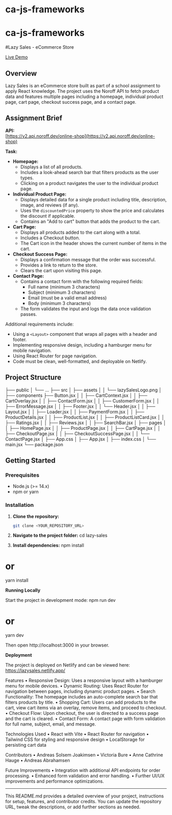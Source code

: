 # ca-js-frameworks

# ca-js-frameworks

#Lazy Sales - eCommerce Store

[Live Demo](https://lazysales.netlify.app/)

## Overview

Lazy Sales is an eCommerce store built as part of a school assignment to apply React knowledge. The project uses the Noroff API to fetch product data and features multiple pages including a homepage, individual product page, cart page, checkout success page, and a contact page.

## Assignment Brief

**API:**  
[https://v2.api.noroff.dev/online-shop](https://v2.api.noroff.dev/online-shop)

**Task:**

- **Homepage:**
  - Displays a list of all products.
  - Includes a look-ahead search bar that filters products as the user types.
  - Clicking on a product navigates the user to the individual product page.
- **Individual Product Page:**
  - Displays detailed data for a single product including title, description, image, and reviews (if any).
  - Uses the `discountedPrice` property to show the price and calculates the discount if applicable.
  - Contains an "Add to cart" button that adds the product to the cart.
- **Cart Page:**
  - Displays all products added to the cart along with a total.
  - Includes a Checkout button.
  - The Cart icon in the header shows the current number of items in the cart.
- **Checkout Success Page:**
  - Displays a confirmation message that the order was successful.
  - Provides a link to return to the store.
  - Clears the cart upon visiting this page.
- **Contact Page:**
  - Contains a contact form with the following required fields:
    - Full name (minimum 3 characters)
    - Subject (minimum 3 characters)
    - Email (must be a valid email address)
    - Body (minimum 3 characters)
  - The form validates the input and logs the data once validation passes.

Additional requirements include:

- Using a `<Layout>` component that wraps all pages with a header and footer.
- Implementing responsive design, including a hamburger menu for mobile navigation.
- Using React Router for page navigation.
- Code must be clean, well-formatted, and deployable on Netlify.

## Project Structure

├── public
│ └── …
├── src
│ ├── assets
│ │ └── lazySalesLogo.png
│ ├── components
├── Button.jsx
│ │ ├── CartContext.jsx
│ │ ├── CartOverlay.jsx
│ │ ├── ContactForm.jsx
│ │ ├── CustomerForm.jsx
│ │ ├── ErrorMessage.jsx
│ │ ├── Footer.jsx
│ │ └── Header.jsx
│ │ ├── Layout.jsx
│ │ ├── Loader.jsx
│ │ ├── PaymentForm.jsx
│ │ ├── ProductDetails.jsx
│ │ ├── ProductList.jsx
│ │ ├── ProductListCard.jsx
│ │ ├── Ratings.jsx
│ │ ├── Reviews.jsx
│ │ ├── SearchBar.jsx
│ ├── pages
│ │ ├── HomePage.jsx
│ │ ├── ProductPage.jsx
│ │ ├── CartPage.jsx
│ │ ├── CheckoutPage.jsx
│ │ ├── CheckoutSuccessPage.jsx
│ │ └── ContactPage.jsx
│ ├── App.css
│ ├── App.jsx
│ ├── index.css
│ └── main.jsx
└── package.json

## Getting Started

### Prerequisites

- Node.js (>= 14.x)
- npm or yarn

### Installation

1. **Clone the repository:**

   ```bash
   git clone <YOUR_REPOSITORY_URL>

   ```

2. **Navigate to the project folder:**
   cd lazy-sales

3. **Install dependencies:**
   npm install

# or

yarn install

**Running Locally**

Start the project in development mode:
npm run dev

# or

yarn dev

Then open http://localhost:3000 in your browser.

**Deployment**

The project is deployed on Netlify and can be viewed here:
https://lazysales.netlify.app/

Features
• Responsive Design:
Uses a responsive layout with a hamburger menu for mobile devices.
• Dynamic Routing:
Uses React Router for navigation between pages, including dynamic product pages.
• Search Functionality:
The homepage includes an auto-complete search bar that filters products by title.
• Shopping Cart:
Users can add products to the cart, view cart items via an overlay, remove items, and proceed to checkout.
• Checkout Flow:
Upon checkout, the user is directed to a success page and the cart is cleared.
• Contact Form:
A contact page with form validation for full name, subject, email, and message.

Technologies Used
• React with Vite
• React Router for navigation
• Tailwind CSS for styling and responsive design
• LocalStorage for persisting cart data

Contributors
• Andreas Solsem Joakimsen
• Victoria Bure
• Anne Cathrine Hauge
• Andreas Abrahamsen

Future Improvements
• Integration with additional API endpoints for order processing.
• Enhanced form validation and error handling.
• Further UI/UX improvements and performance optimizations.

---

This README.md provides a detailed overview of your project, instructions for setup, features, and contributor credits. You can update the repository URL, tweak the descriptions, or add further sections as needed.
